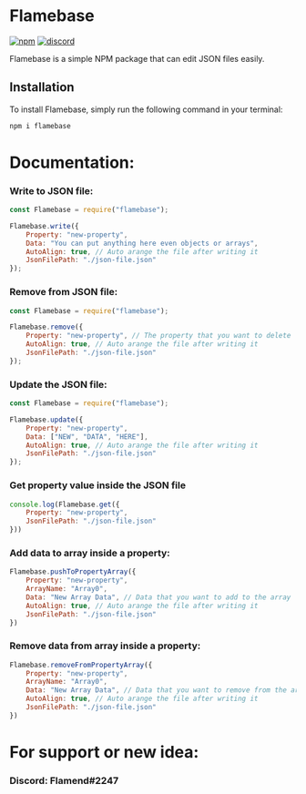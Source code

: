 # Flamebase

[![npm](https://img.shields.io/npm/v/flamebase?label=Version&style=for-the-badge)](https://www.npmjs.com/package/flamebase)
[![discord](https://img.shields.io/discord/910211115043135510?label=Support&style=for-the-badge)](https://discord.gg/GKdCUT6Twe)

Flamebase is a simple NPM package that can edit JSON files easily.

## Installation

To install Flamebase, simply run the following command in your terminal:

```sh
npm i flamebase
```

# Documentation:

### Write to JSON file:

```js
const Flamebase = require("flamebase");

Flamebase.write({
    Property: "new-property",
    Data: "You can put anything here even objects or arrays",
    AutoAlign: true, // Auto arange the file after writing it
    JsonFilePath: "./json-file.json"
});

```

### Remove from JSON file:

```js
const Flamebase = require("flamebase");

Flamebase.remove({
    Property: "new-property", // The property that you want to delete
    AutoAlign: true, // Auto arange the file after writing it
    JsonFilePath: "./json-file.json"
});

```

### Update the JSON file:

```js
const Flamebase = require("flamebase");

Flamebase.update({
    Property: "new-property",
    Data: ["NEW", "DATA", "HERE"],
    AutoAlign: true, // Auto arange the file after writing it
    JsonFilePath: "./json-file.json"
});

```

### Get property value inside the JSON file

```js
console.log(Flamebase.get({
    Property: "new-property",
    JsonFilePath: "./json-file.json"
}))
```

### Add data to array inside a property:

```js
Flamebase.pushToPropertyArray({
    Property: "new-property",
    ArrayName: "Array0",
    Data: "New Array Data", // Data that you want to add to the array
    AutoAlign: true, // Auto arange the file after writing it
    JsonFilePath: "./json-file.json"
})
```

### Remove data from array inside a property:

```js
Flamebase.removeFromPropertyArray({
    Property: "new-property",
    ArrayName: "Array0",
    Data: "New Array Data", // Data that you want to remove from the array
    AutoAlign: true, // Auto arange the file after writing it
    JsonFilePath: "./json-file.json"
})
```

# For support or new idea:

### Discord: Flamend#2247 